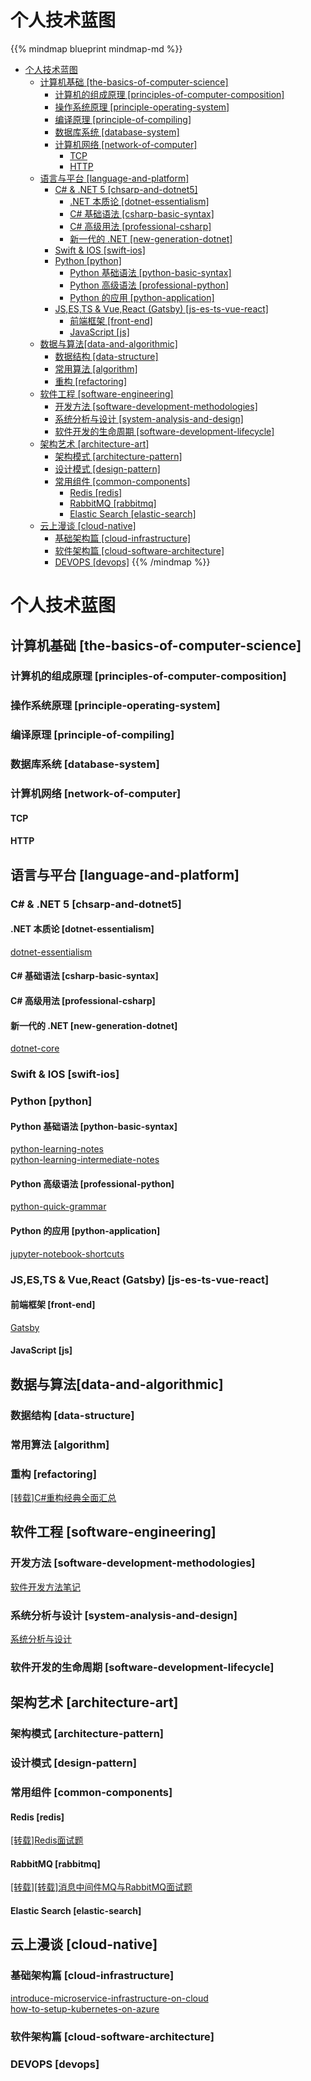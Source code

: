 # 个人技术蓝图


{{% mindmap blueprint mindmap-md %}}

- [个人技术蓝图](#个人技术蓝图)
  - [计算机基础 [the-basics-of-computer-science]](#计算机基础-the-basics-of-computer-science)
    - [计算机的组成原理 [principles-of-computer-composition]](#计算机的组成原理-principles-of-computer-composition)
    - [操作系统原理 [principle-operating-system]](#操作系统原理-principle-operating-system)
    - [编译原理 [principle-of-compiling]](#编译原理-principle-of-compiling)
    - [数据库系统 [database-system]](#数据库系统-database-system)
    - [计算机网络 [network-of-computer]](#计算机网络-network-of-computer)
      - [TCP](#tcp)
      - [HTTP](#http)
  - [语言与平台 [language-and-platform]](#语言与平台-language-and-platform)
    - [C# & .NET 5 [chsarp-and-dotnet5]](#c--net-5-chsarp-and-dotnet5)
      - [.NET 本质论 [dotnet-essentialism]](#net-本质论-dotnet-essentialism)
      - [C# 基础语法 [csharp-basic-syntax]](#c-基础语法-csharp-basic-syntax)
      - [C# 高级用法 [professional-csharp]](#c-高级用法-professional-csharp)
      - [新一代的 .NET [new-generation-dotnet]](#新一代的-net-new-generation-dotnet)
    - [Swift & IOS [swift-ios]](#swift--ios-swift-ios)
    - [Python [python]](#python-python)
      - [Python 基础语法 [python-basic-syntax]](#python-基础语法-python-basic-syntax)
      - [Python 高级语法 [professional-python]](#python-高级语法-professional-python)
      - [Python 的应用 [python-application]](#python-的应用-python-application)
    - [JS,ES,TS & Vue,React (Gatsby) [js-es-ts-vue-react]](#jsests--vuereact-gatsby-js-es-ts-vue-react)
      - [前端框架 [front-end]](#前端框架-front-end)
      - [JavaScript [js]](#javascript-js)
  - [数据与算法[data-and-algorithmic]](#数据与算法data-and-algorithmic)
    - [数据结构 [data-structure]](#数据结构-data-structure)
    - [常用算法 [algorithm]](#常用算法-algorithm)
    - [重构 [refactoring]](#重构-refactoring)
  - [软件工程 [software-engineering]](#软件工程-software-engineering)
    - [开发方法 [software-development-methodologies]](#开发方法-software-development-methodologies)
    - [系统分析与设计 [system-analysis-and-design]](#系统分析与设计-system-analysis-and-design)
    - [软件开发的生命周期 [software-development-lifecycle]](#软件开发的生命周期-software-development-lifecycle)
  - [架构艺术 [architecture-art]](#架构艺术-architecture-art)
    - [架构模式 [architecture-pattern]](#架构模式-architecture-pattern)
    - [设计模式 [design-pattern]](#设计模式-design-pattern)
    - [常用组件 [common-components]](#常用组件-common-components)
      - [Redis [redis]](#redis-redis)
      - [RabbitMQ [rabbitmq]](#rabbitmq-rabbitmq)
      - [Elastic Search [elastic-search]](#elastic-search-elastic-search)
  - [云上漫谈 [cloud-native]](#云上漫谈-cloud-native)
    - [基础架构篇 [cloud-infrastructure]](#基础架构篇-cloud-infrastructure)
    - [软件架构篇 [cloud-software-architecture]](#软件架构篇-cloud-software-architecture)
    - [DEVOPS [devops]](#devops-devops)
{{% /mindmap %}}

# 个人技术蓝图

## 计算机基础 [the-basics-of-computer-science]

### 计算机的组成原理 [principles-of-computer-composition]

### 操作系统原理 [principle-operating-system]

### 编译原理 [principle-of-compiling]

### 数据库系统 [database-system]

### 计算机网络 [network-of-computer]

#### TCP

#### HTTP

## 语言与平台 [language-and-platform]

### C# & .NET 5 [chsarp-and-dotnet5]

#### .NET 本质论 [dotnet-essentialism]

[dotnet-essentialism](https://blog.gethin.online/dotnet-essentialism)

#### C# 基础语法 [csharp-basic-syntax]

#### C# 高级用法 [professional-csharp]

#### 新一代的 .NET [new-generation-dotnet]

[dotnet-core](https://blog.gethin.online/dotnet-core/)

### Swift & IOS [swift-ios]

### Python [python]

#### Python 基础语法 [python-basic-syntax]

[python-learning-notes](https://blog.gethin.online/python-learning-notes)\
[python-learning-intermediate-notes](https://blog.gethin.online/python-learning-intermediate-notes)

#### Python 高级语法 [professional-python]

[python-quick-grammar](https://blog.gethin.online/python-quick-grammar)

#### Python 的应用 [python-application]

[jupyter-notebook-shortcuts](https://blog.gethin.online/jupyter-notebook-shortcuts)

### JS,ES,TS & Vue,React (Gatsby) [js-es-ts-vue-react]

#### 前端框架 [front-end]

[Gatsby](https://blog.gethin.online/tag/Gatsby)

#### JavaScript [js]

## 数据与算法[data-and-algorithmic]

### 数据结构 [data-structure]

### 常用算法 [algorithm]

### 重构 [refactoring]

[[转载]C#重构经典全面汇总](https://blog.gethin.online/refactoring-reprinted)

## 软件工程 [software-engineering]

### 开发方法 [software-development-methodologies]

[软件开发方法笔记](https://blog.gethin.online/software-development-methodologies)

### 系统分析与设计 [system-analysis-and-design]

[系统分析与设计](https://blog.gethin.online/system-analysis-and-design)

### 软件开发的生命周期 [software-development-lifecycle]

## 架构艺术 [architecture-art]

### 架构模式 [architecture-pattern]

### 设计模式 [design-pattern]

### 常用组件 [common-components]

#### Redis [redis]

[[转载]Redis面试题](https://blog.gethin.online/redis-reprinted)

#### RabbitMQ [rabbitmq]

[[转载][转载]消息中间件MQ与RabbitMQ面试题](https://blog.gethin.online/rabbitmq-reprinted)

#### Elastic Search [elastic-search]

## 云上漫谈 [cloud-native]

### 基础架构篇 [cloud-infrastructure]

[introduce-microservice-infrastructure-on-cloud](https://blog.gethin.online/en/introduce-microservice-infrastructure-on-cloud)  
[how-to-setup-kubernetes-on-azure](https://blog.gethin.online/en/how-to-setup-kubernetes-on-azure)

### 软件架构篇 [cloud-software-architecture]

### DEVOPS [devops]

